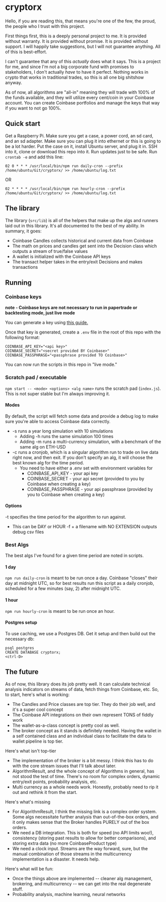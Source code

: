 # cryptorx

Hello, if you are reading this, that means you're one of the few, the proud, the people who I trust with this project.

First things first, this is a deeply personal project to me. It is provided without warranty. It is provided without promise. It is provided without support. I will happily take suggestions, but I will not guarantee anything. All of this is best-effort.

I can't guarantee that any of this _actually_ does what it says. This is a project for me, and since I'm not a big corporate fund with promises to stakeholders, I don't actually _have_ to have it perfect. Nothing works in crypto that works in traditional trades, so this is all one big shitshow anyway.

As of now, all algorithms are "all-in" meaning they will trade with 100% of the funds available, and they will utilize every cent/coin in your Coinbase account. You can create Coinbase portfolios and manage the keys that way if you want to not go 100%.

## Quick start
Get a Raspberry Pi. Make sure you get a case, a power cord, an sd card, and an sd adapter. Make sure you can plug it into ethernet or this is going to be a lot harder. Put the case on it, install Ubuntu server, and plug it in. SSH into it, clone or download this repo into it. Run updates just to be safe. Run `crontab -e` and add this line:
```
02 0 * * * /usr/local/bin/npm run daily-cron --prefix /home/ubuntu/Git/cryptorx/ >> /home/ubuntu/log.txt
```

OR

```
02 * * * * /usr/local/bin/npm run hourly-cron --prefix /home/ubuntu/Git/cryptorx/ >> /home/ubuntu/log.txt
```

## The library
The library (`src/lib`) is all of the helpers that make up the algs and runners laid out in this library. It's all documented to the best of my ability. In summary, it goes:
 - Coinbase Candles collects historical and current data from Coinbase
 - The math on prices and candles get sent into the Decision class which outputs a stream of true/false values
 - A wallet is initialized with the Coinbase API keys
 - The transact helper takes in the entry/exit Decisions and makes transactions

## Running

### Coinbase keys
**note - Coinbase keys are not necessary to run in papertrade or backtesting mode, just live mode**

You can generate a key using [this guide.](https://help.coinbase.com/en/pro/other-topics/api/how-do-i-create-an-api-key-for-coinbase-pro)

Once that key is generated, create a `.env` file in the root of this repo with the following format:
```
COINBASE_API_KEY="<api key>"
COINBASE_SECRET="<secret provided BY Coinbase>"
COINBASE_PASSPHRASE="<passphrase provided TO Coinbase>"
```

You can now run the scripts in this repo in "live mode."

### Scratch pad / executable
`npm start -- <mode> <options> <alg name>` runs the scratch pad (`index.js`). This is not super stable but I'm always improving it.

#### Modes
By default, the script will fetch some data and provide a debug log to make sure you're able to access Coinbase data correctly.

* -s runs a year long simulation with 10 simulations
  * Adding -h runs the same simulation 100 times
  * Adding -m runs a multi-currency simulation, with a benchmark of the same alg on ETH-USD
* -c runs a cronjob, which is a singular algorithm run to trade on live data right now, and then exit. If you don't specify an alg, it will choose the best known alg for the time period. 
  * You need to have either a .env set with environment variables for
    * COINBASE_API_KEY - your api key
    * COINBASE_SECRET - your api secret (provided to you by Coinbase when creating a key)
    * COINBASE_PASSPHRASE - your api passphrase (provided by you to Coinbase when creating a key)

#### Options
-t specifies the time period for the algorithm to run against.
  * This can be DAY or HOUR
-f + a filename with NO EXTENSION outputs debug csv files

### Best Algs
The best algs I've found for a given time period are noted in scripts.

#### 1 day
`npm run daily-cron` is meant to be run once a day. Coinbase "closes" their day at midnight UTC, so for best results run this script as a daily cronjob, scheduled for a few minutes (say, 2) after midnight UTC.

#### 1 hour 
`npm run hourly-cron` is meant to be run once an hour.


#### Postgres setup
To use caching, we use a Postgres DB. Get it setup and then build out the necessary db:
```
psql postgres
CREATE DATABASE cryptorx;
<ctrl-D>
```

## The future

As of now, this library does its job pretty well. It can calculate technical analysis indicators on streams of data, fetch things from Coinbase, etc. So, to start, here's what is working:
* The Candles and Price classes are top tier. They do their job well, and it's a super cool concept
* The Coinbase API integrations on their own represent TONS of fiddly work
* The wallet-as-a-class concept is pretty cool as well.
* The broker concept as it stands is definitely needed. Having the wallet in a self contained class and an individual class to facilitate the data to wallet pipeline is top tier.

Here's what isn't top-tier
* The implementation of the broker is a bit messy. I think this has to do with the core stream issues that I'll talk about later.
* AlgorithmResult, and the whole concept of Algorithms in general, has not stood the test of time. There's no room for complex orders, dynamic entry/exit points, probability analysis, etc.
* Multi currency as a whole needs work. Honestly, probably need to rip it out and rethink it from the start.

Here's what's missing
* For AlgorithmResult, I think the missing link is a complex order system. Some algs necessitate further analysis than out-of-the-box orders, and it only makes sense that the Broker handles PURELY out of the box orders.
* We need a DB integration. This is both for speed (no API limits woo!), consistency (storing past results to allow for better comparisons), and storing extra data (no more CoinbaseProduct type)
* We need a clock input. Streams are the way forward, sure, but the manual combination of those streams in the multicurrency implementation is a disaster. It needs help.

Here's what will be fun:
* Once the things above are implemented -- cleaner alg management, brokering, and multicurrency -- we can get into the real degenerate stuff.
* Probability analysis, machine learning, neural networks
